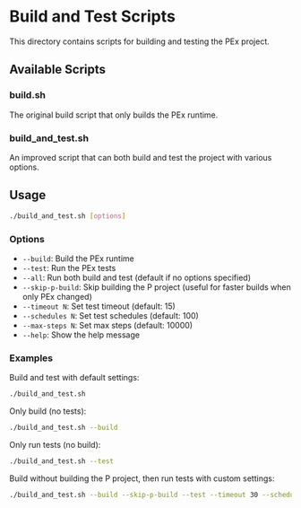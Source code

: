# Build and Test Scripts

This directory contains scripts for building and testing the PEx project.

## Available Scripts

### build.sh
The original build script that only builds the PEx runtime.

### build_and_test.sh
An improved script that can both build and test the project with various options.

## Usage

```bash
./build_and_test.sh [options]
```

### Options

- `--build`: Build the PEx runtime
- `--test`: Run the PEx tests
- `--all`: Run both build and test (default if no options specified)
- `--skip-p-build`: Skip building the P project (useful for faster builds when only PEx changed)
- `--timeout N`: Set test timeout (default: 15)
- `--schedules N`: Set test schedules (default: 100)
- `--max-steps N`: Set max steps (default: 10000)
- `--help`: Show the help message

### Examples

Build and test with default settings:
```bash
./build_and_test.sh
```

Only build (no tests):
```bash
./build_and_test.sh --build
```

Only run tests (no build):
```bash
./build_and_test.sh --test
```

Build without building the P project, then run tests with custom settings:
```bash
./build_and_test.sh --build --skip-p-build --test --timeout 30 --schedules 200 --max-steps 20000
